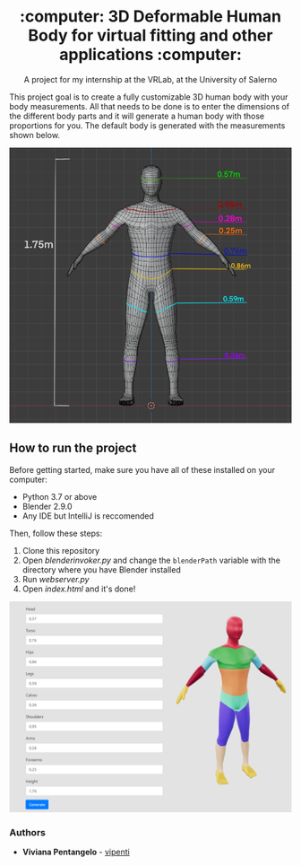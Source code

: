 <h1 align = "center">  :computer: 3D Deformable Human Body for virtual fitting and other applications  :computer: </h1>

<p align = "center"> A project for my internship at the VRLab, at the University of Salerno </p>

<p> This project goal is to create a fully customizable 3D human body with your body measurements.
All that needs to be done is to enter the dimensions of the different body parts and it will generate a human body with those proportions for you.
The default body is generated with the measurements shown below. </p>
   
<div align = "center"> <img  src = "references/deafultBodyMeasurements.png" width = "520" heigth = "460"> </div>


## How to run the project

Before getting started, make sure you have all of these installed on your computer:
- Python 3.7 or above
- Blender 2.9.0
- Any IDE but IntelliJ is reccomended

Then, follow these steps: 
1. Clone this repository
2. Open <i>blenderinvoker.py</i> and change the <code>blenderPath</code> variable with the directory where you have Blender installed
3. Run <i>webserver.py</i>
4. Open <i>index.html</i> and it's done!

<div align = "center"> <img  src = "references/projectscreenshot.PNG" width = "580" heigth = "520"> </div>


### Authors
* **Viviana Pentangelo** - [vipenti](https://github.com/vipenti)


